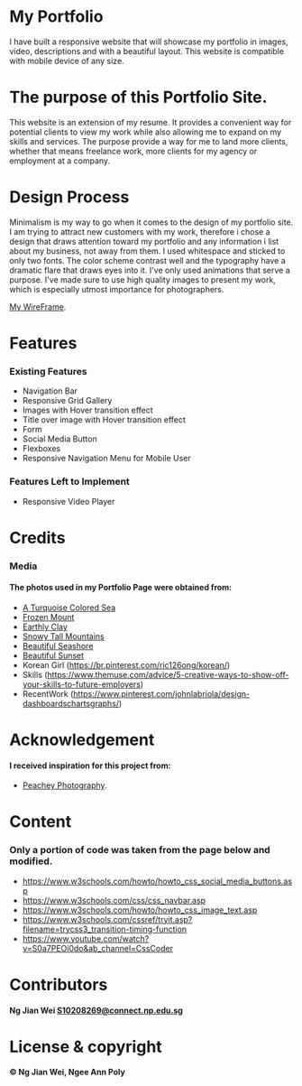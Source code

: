 # My Portfolio
I have built a responsive website that will showcase my portfolio in images, video, descriptions and with a beautiful layout.
This website is compatible with mobile device of any size.
 
# The purpose of this Portfolio Site.
This website is an extension of my resume. It provides a convenient way for potential clients to view my work while also allowing me to expand on my skills and services. The purpose provide a way for me to land more clients, whether that means freelance work, more clients for my agency or employment at a company.

# Design Process

Minimalism is my way to go when it comes to the design of my portfolio site. I am trying to attract new customers with my work, therefore i chose a design that draws attention toward my portfolio and any information i list about my business, not away from them. I used whitespace and sticked to only two fonts. The color scheme contrast well and the typography have a dramatic flare that draws eyes into it. I've only used animations that serve a purpose. I've made sure to use high quality images to present my work, which is especially utmost importance for photographers.

[My WireFrame](https://xd.adobe.com/view/72873d02-6d23-4f80-9661-f76e45e90fac-27d4/ "assets.adobe.com").

# Features
### Existing Features
- Navigation Bar
- Responsive Grid Gallery
- Images with Hover transition effect
- Title over image with Hover transition effect
- Form
- Social Media Button
- Flexboxes
- Responsive Navigation Menu for Mobile User

### Features Left to Implement
- Responsive Video Player

# Credits
### Media
#### The photos used in my Portfolio Page were obtained from:
- [A Turquoise Colored Sea](https://unsplash.com/photos/g87Q7eIS7nk)
- [Frozen Mount](https://www.jsmusic.co.nz/?attachment_id=638)
- [Earthly Clay](https://www.peakpx.com/541735/low-angle-photography-of-delicate-arch)
- [Snowy Tall Mountains](https://unsplash.com/photos/76wA9lMRlm4)
- [Beautiful Seashore](https://photographylife.com/landscapes/landscape-photography-guide)
- [Beautiful Sunset](https://deon.pl/wiara/rekolekcje-adwentowe/dzisiejsza-ewangelia-jest-o-tym-ze-mamy-prawo-miec-watpliwosci,687009)
- Korean Girl (https://br.pinterest.com/ric126ong/korean/)
- Skills (https://www.themuse.com/advice/5-creative-ways-to-show-off-your-skills-to-future-employers)
- RecentWork (https://www.pinterest.com/johnlabriola/design-dashboardschartsgraphs/)

# Acknowledgement
#### I received inspiration for this project from:
- [Peachey Photography](http://peacheyphotography.co.uk/).

# Content
### Only a portion of code was taken from the page below and modified.
- https://www.w3schools.com/howto/howto_css_social_media_buttons.asp
- https://www.w3schools.com/css/css_navbar.asp
- https://www.w3schools.com/howto/howto_css_image_text.asp
- https://www.w3schools.com/cssref/tryit.asp?filename=trycss3_transition-timing-function
- https://www.youtube.com/watch?v=S0a7PEOi0do&ab_channel=CssCoder

# Contributors
#### Ng Jian Wei <S10208269@connect.np.edu.sg>

# License & copyright
#### © Ng Jian Wei, Ngee Ann Poly